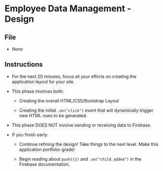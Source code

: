 # Employee Data Management - Design

## File

* *None*

## Instructions

* For the next 20 minutes, focus all your efforts on creating the application layout for your site.

* This phase involves both:

  * Creating the overall HTML/CSS/Bootstrap Layout

  * Creating the initial `.on("click")` event that will dynamically trigger new HTML rows to be generated.

* This phase DOES NOT involve sending or receiving data to Firebase.

* If you finish early:

  * Continue refining the design! Take things to the next level. Make this application portfolio-grade!

  * Begin reading about `push({})` and `.on("child_added")` in the Firebase documentation.